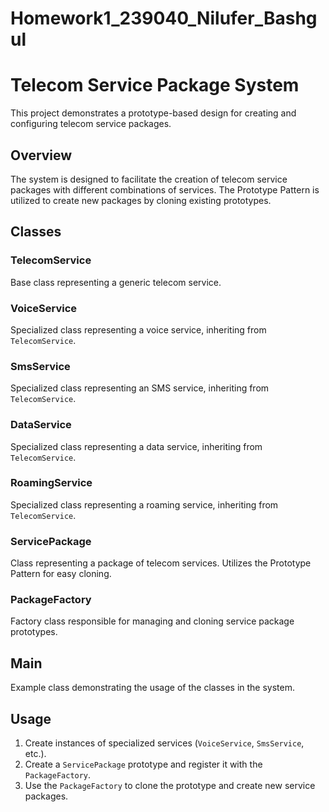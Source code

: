 # Homework1_239040_Nilufer_Bashgul

# Telecom Service Package System

This project demonstrates a prototype-based design for creating and configuring telecom service packages.

## Overview

The system is designed to facilitate the creation of telecom service packages with different combinations of services. The Prototype Pattern is utilized to create new packages by cloning existing prototypes.

## Classes

### TelecomService

Base class representing a generic telecom service.

### VoiceService

Specialized class representing a voice service, inheriting from `TelecomService`.

### SmsService

Specialized class representing an SMS service, inheriting from `TelecomService`.

### DataService

Specialized class representing a data service, inheriting from `TelecomService`.

### RoamingService

Specialized class representing a roaming service, inheriting from `TelecomService`.

### ServicePackage

Class representing a package of telecom services. Utilizes the Prototype Pattern for easy cloning.

### PackageFactory

Factory class responsible for managing and cloning service package prototypes.

## Main

Example class demonstrating the usage of the classes in the system.

## Usage

1. Create instances of specialized services (`VoiceService`, `SmsService`, etc.).
2. Create a `ServicePackage` prototype and register it with the `PackageFactory`.
3. Use the `PackageFactory` to clone the prototype and create new service packages.
